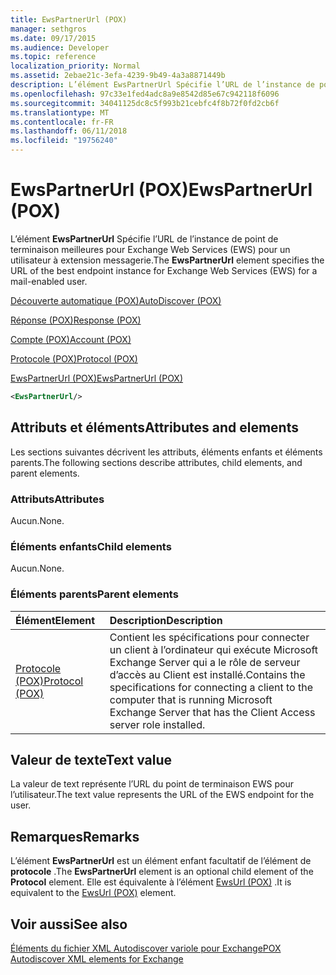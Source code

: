 ```yaml
---
title: EwsPartnerUrl (POX)
manager: sethgros
ms.date: 09/17/2015
ms.audience: Developer
ms.topic: reference
localization_priority: Normal
ms.assetid: 2ebae21c-3efa-4239-9b49-4a3a8871449b
description: L’élément EwsPartnerUrl Spécifie l’URL de l’instance de point de terminaison meilleures pour Exchange Web Services (EWS) pour un utilisateur à extension messagerie.
ms.openlocfilehash: 97c33e1fed4adc8a9e8542d85e67c942118f6096
ms.sourcegitcommit: 34041125dc8c5f993b21cebfc4f8b72f0fd2cb6f
ms.translationtype: MT
ms.contentlocale: fr-FR
ms.lasthandoff: 06/11/2018
ms.locfileid: "19756240"
---
```

# <a name="ewspartnerurl-pox"></a><span data-ttu-id="59583-103">EwsPartnerUrl (POX)</span><span class="sxs-lookup"><span data-stu-id="59583-103">EwsPartnerUrl (POX)</span></span>

<span data-ttu-id="59583-104">L’élément **EwsPartnerUrl** Spécifie l’URL de l’instance de point de terminaison meilleures pour Exchange Web Services (EWS) pour un utilisateur à extension messagerie.</span><span class="sxs-lookup"><span data-stu-id="59583-104">The **EwsPartnerUrl** element specifies the URL of the best endpoint instance for Exchange Web Services (EWS) for a mail-enabled user.</span></span> 
  
[<span data-ttu-id="59583-105">Découverte automatique (POX)</span><span class="sxs-lookup"><span data-stu-id="59583-105">AutoDiscover (POX)</span></span>](autodiscover-pox.md)
  
[<span data-ttu-id="59583-106">Réponse (POX)</span><span class="sxs-lookup"><span data-stu-id="59583-106">Response (POX)</span></span>](response-pox.md)
  
[<span data-ttu-id="59583-107">Compte (POX)</span><span class="sxs-lookup"><span data-stu-id="59583-107">Account (POX)</span></span>](account-pox.md)
  
[<span data-ttu-id="59583-108">Protocole (POX)</span><span class="sxs-lookup"><span data-stu-id="59583-108">Protocol (POX)</span></span>](protocol-pox.md)
  
[<span data-ttu-id="59583-109">EwsPartnerUrl (POX)</span><span class="sxs-lookup"><span data-stu-id="59583-109">EwsPartnerUrl (POX)</span></span>](ewspartnerurl-pox.md)
  
```XML
<EwsPartnerUrl/>
```

## <a name="attributes-and-elements"></a><span data-ttu-id="59583-110">Attributs et éléments</span><span class="sxs-lookup"><span data-stu-id="59583-110">Attributes and elements</span></span>

<span data-ttu-id="59583-111">Les sections suivantes décrivent les attributs, éléments enfants et éléments parents.</span><span class="sxs-lookup"><span data-stu-id="59583-111">The following sections describe attributes, child elements, and parent elements.</span></span>
  
### <a name="attributes"></a><span data-ttu-id="59583-112">Attributs</span><span class="sxs-lookup"><span data-stu-id="59583-112">Attributes</span></span>

<span data-ttu-id="59583-113">Aucun.</span><span class="sxs-lookup"><span data-stu-id="59583-113">None.</span></span>
  
### <a name="child-elements"></a><span data-ttu-id="59583-114">Éléments enfants</span><span class="sxs-lookup"><span data-stu-id="59583-114">Child elements</span></span>

<span data-ttu-id="59583-115">Aucun.</span><span class="sxs-lookup"><span data-stu-id="59583-115">None.</span></span>
  
### <a name="parent-elements"></a><span data-ttu-id="59583-116">Éléments parents</span><span class="sxs-lookup"><span data-stu-id="59583-116">Parent elements</span></span>

|<span data-ttu-id="59583-117">**Élément**</span><span class="sxs-lookup"><span data-stu-id="59583-117">**Element**</span></span>|<span data-ttu-id="59583-118">**Description**</span><span class="sxs-lookup"><span data-stu-id="59583-118">**Description**</span></span>|
|:-----|:-----|
|[<span data-ttu-id="59583-119">Protocole (POX)</span><span class="sxs-lookup"><span data-stu-id="59583-119">Protocol (POX)</span></span>](protocol-pox.md) <br/> |<span data-ttu-id="59583-120">Contient les spécifications pour connecter un client à l’ordinateur qui exécute Microsoft Exchange Server qui a le rôle de serveur d’accès au Client est installé.</span><span class="sxs-lookup"><span data-stu-id="59583-120">Contains the specifications for connecting a client to the computer that is running Microsoft Exchange Server that has the Client Access server role installed.</span></span>  <br/> |
   
## <a name="text-value"></a><span data-ttu-id="59583-121">Valeur de texte</span><span class="sxs-lookup"><span data-stu-id="59583-121">Text value</span></span>

<span data-ttu-id="59583-122">La valeur de text représente l’URL du point de terminaison EWS pour l’utilisateur.</span><span class="sxs-lookup"><span data-stu-id="59583-122">The text value represents the URL of the EWS endpoint for the user.</span></span>
  
## <a name="remarks"></a><span data-ttu-id="59583-123">Remarques</span><span class="sxs-lookup"><span data-stu-id="59583-123">Remarks</span></span>

<span data-ttu-id="59583-124">L’élément **EwsPartnerUrl** est un élément enfant facultatif de l’élément de **protocole** .</span><span class="sxs-lookup"><span data-stu-id="59583-124">The **EwsPartnerUrl** element is an optional child element of the **Protocol** element.</span></span> <span data-ttu-id="59583-125">Elle est équivalente à l’élément [EwsUrl (POX)](ewsurl-pox.md) .</span><span class="sxs-lookup"><span data-stu-id="59583-125">It is equivalent to the [EwsUrl (POX)](ewsurl-pox.md) element.</span></span> 
  
## <a name="see-also"></a><span data-ttu-id="59583-126">Voir aussi</span><span class="sxs-lookup"><span data-stu-id="59583-126">See also</span></span>



[<span data-ttu-id="59583-127">Éléments du fichier XML Autodiscover variole pour Exchange</span><span class="sxs-lookup"><span data-stu-id="59583-127">POX Autodiscover XML elements for Exchange</span></span>](pox-autodiscover-xml-elements-for-exchange.md)

